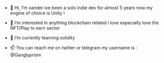 - 👋 Hi, I’m xander ive been a solo indie dev for almost 5 years now my engine of choice is Unity !
- 👀 I’m interested in anything blockchain related i love especially love the NFT/Play to earn sector
- 🌱 I’m currently learning solidity

- 📫 You can reach me on twitter or telegram my username is : @Ganglyprism

<!---
Xdovermann/Xdovermann is a ✨ special ✨ repository because its `README.md` (this file) appears on your GitHub profile.
You can click the Preview link to take a look at your changes.
--->
